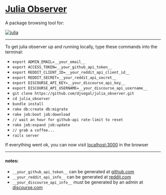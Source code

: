 # [Julia Observer](https://juliaobserver.com)

A package browsing tool for:

[![julia](https://cloud.githubusercontent.com/assets/3156114/21341070/8bdee4a4-c658-11e6-9e9d-5e3cbdca8e8b.png)](http://julialang.org/)

-----

To get julia observer up and running locally, type these commands into the terminal:

+ `export ADMIN_EMAIL=__your_email__`
+ `export ACCESS_TOKEN=__your_github_api_token__`
+ `export REDDIT_CLIENT_ID=__your_reddit_api_client_id__`
+ `export REDDIT_SECRET=__your_reddit_api_secret__`
+ `export DISCOURSE_API_KEY=__your_discourse_api_key__`
+ `export DISCOURSE_API_USERNAME=__your_discourse_api_username__`
+ `git clone https://github.com/djsegal/julia_observer.git`
+ `cd julia_observer`
+ `bundle install`
+ `rake db:create db:migrate`
+ `rake job:boot job:download`
+ `// wait an hour for github-api rate-limit to reset`
+ `rake job:expand job:update`
+ `// grab a coffee...`
+ `rails server`

If everything went ok, you can now visit [localhost:3000](http://localhost:3000/) in the browser

-----

#### notes:

+ `__your_github_api_token__` can be generated at [github.com](https://github.com/settings/tokens)
+ `__your_reddit_api_info__` can be generated at [reddit.com](https://www.reddit.com/prefs/apps)
+ `__your_discourse_api_info__` must be generated by an admin at [discourse.com](https://discourse.julialang.org)
